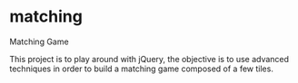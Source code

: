 matching
========

Matching Game 

This project is to play around with jQuery, the objective is to use advanced techniques in order to build a matching game composed of a few tiles. 